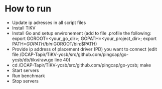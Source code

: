 # How to run

- Update ip adresses in all script files
- Install TiKV
- Install Go and setup environement (add to file .profile the following: export GOROOT=<your_go_dir>; GOPATH=<your_project_dir>; export PATH=$GOPATH/bin:$GOROOT/bin:$PATH)
- Provide ip address of placement driver (PD) you want to connect (edit file /DCAP-Tapir/TiKV-ycsb/src/github.com/pingcap/go-ycsb/db/tikv/raw.go line 40)
- cd /DCAP-Tapir/TiKV-ycsb/src/github.com/pingcap/go-ycsb; make
- Start servers
- Run benchmark
- Stop servers
